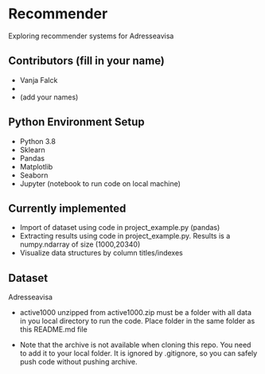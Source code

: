# Recommender
Exploring recommender systems for Adresseavisa

## Contributors (fill in your name)
* Vanja Falck
* 
* (add your names)

## Python Environment Setup
* Python 3.8
* Sklearn
* Pandas
* Matplotlib
* Seaborn
* Jupyter (notebook to run code on local machine)

## Currently implemented
* Import of dataset using code in project_example.py (pandas)
* Extracting results using code in project_example.py. Results is a numpy.ndarray of size (1000,20340)
* Visualize data structures by column titles/indexes
## Dataset
Adresseavisa 

* active1000 unzipped from  active1000.zip must be a folder
with all data in you local directory to run the code. Place folder in 
the same folder as this README.md file

* Note that the archive is not available when cloning this repo. You need to
add it to your local folder. It is ignored by .gitignore, so you can safely push 
code without pushing archive. 
